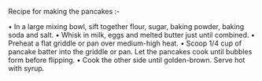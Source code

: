 Recipe for making the pancakes :-

 • In a large mixing bowl, sift together flour, sugar, baking powder, baking soda and salt.
 • Whisk in milk, eggs and melted butter just until combined.
 • Preheat a flat griddle or pan over medium-high heat.
 • Scoop 1/4 cup of pancake batter into the griddle or pan. Let the pancakes cook until bubbles form     before flipping.
 • Cook the other side until golden-brown. 
 Serve hot with syrup.
